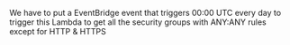 We have to put a EventBridge event that triggers 00:00 UTC every day to trigger this Lambda to get all the security groups with ANY:ANY rules except for HTTP & HTTPS